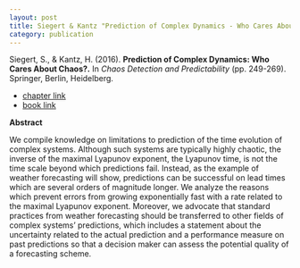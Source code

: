```yaml
---
layout: post
title: Siegert & Kantz "Prediction of Complex Dynamics - Who Cares About Chaos?"
category: publication
---
```


Siegert, S., & Kantz, H. (2016). **Prediction of Complex Dynamics: Who Cares
About Chaos?.** In _Chaos Detection and Predictability_ (pp. 249-269).
Springer, Berlin, Heidelberg.

- [chapter link](https://link.springer.com/chapter/10.1007/978-3-662-48410-4_8)
- [book link](https://link.springer.com/book/10.1007/978-3-662-48410-4)

**Abstract**

We compile knowledge on limitations to prediction of the time evolution of
complex systems. Although such systems are typically highly chaotic, the
inverse of the maximal Lyapunov exponent, the Lyapunov time, is not the time
scale beyond which predictions fail. Instead, as the example of weather
forecasting will show, predictions can be successful on lead times which are
several orders of magnitude longer. We analyze the reasons which prevent errors
from growing exponentially fast with a rate related to the maximal Lyapunov
exponent. Moreover, we advocate that standard practices from weather
forecasting should be transferred to other fields of complex systems’
predictions, which includes a statement about the uncertainty related to the
actual prediction and a performance measure on past predictions so that a
decision maker can assess the potential quality of a forecasting scheme.

